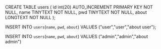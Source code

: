 CREATE TABLE users (
id int(20) AUTO_INCREMENT PRIMARY KEY NOT NULL,
name TINYTEXT NOT NULL,
pwd TINYTEXT NOT NULL,
about LONGTEXT NOT NULL
);

INSERT INTO `users`(`name`, `pwd`, `about`) VALUES ("user","user","about user");

INSERT INTO `users`(`name`, `pwd`, `about`) VALUES ("admin","admin","about admin")
